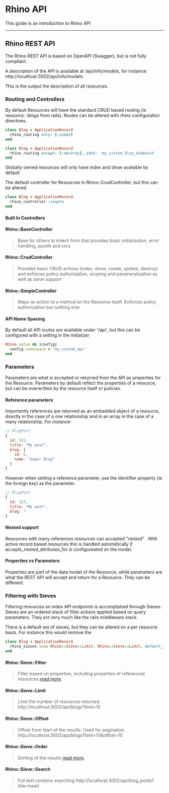 # Rhino API

This guide is an introduction to Rhino API

---

## Rhino REST API

The Rhino REST API is based on OpenAPI (Swagger), but is not fully compliant.

A description of the API is available at /api/info/models, for instance:
http://localhost:3002/api/info/models

This is the output the description of all resources.

### Routing and Controllers

By default Resources will have the standard CRUD based routing (ie resource: :blogs from rails). Routes can be altered with rhino configuration directives.

```ruby
class Blog < ApplicationRecord
  rhino_routing only: [:index]
end
```

```ruby
class Blog < ApplicationRecord
  rhino_routing except: [:destroy], path: 'my_custom_blog_endpoint'
end
```

Globally owned resources will only have index and show available by default

The default controller for Resources in Rhino::CrudController, but this can be altered

```ruby
class Blog < ApplicationRecord
  rhino_controller :simple
end
```

#### Built In Controllers

#### Rhino::BaseController

> Base for others to inherit from that provides basic initialization, error handling, pundit and cors

#### Rhino::CrudController

> Provides basic CRUD actions (index, show, create, update, destroy) and enforces policy authorization, scoping and parameratization as well as sieve support

#### Rhino::SimpleController

> Maps an action to a method on the Resource itself. Enforces policy authorization but nothing else.

#### API Name Spacing

By default all API routes are available under '/api', but this can be configured with a setting in the initializer

```ruby
Rhino.setup do |config|
  config.namespace = 'my_custom_api'
end
```

### Parameters

Parameters are what is accepted or returned from the API as properties for the Resource. Parameters by default reflect the properties of a resource, but can be overwritten by the resource itself or policies.

#### Reference parameters

Importantly references are returned as an embedded object of a resource, directly in the case of a one relationship and in an array in the case of a many relationship. For instance:

```javascript
// BlogPost
{
  id: 323,
  title: "My post",
  blog: {
    id: 6,
    name: "Super Blog"
  }
}
```

However when setting a reference parameter, use the identifier property (ie the foreign key) as the parameter.

```javascript
// BlogPost
{
  id: 323,
  title: "My post",
  blog: 7
}
```

#### Nested support

Resources with many references resources can accepted "nested" . With active record based resources this is handled automatically if accepts_nested_attributes_for is configureated on the model.

#### Properties vs Parameters

Properties are part of the data model of the Resource, while parameters are what the REST API will accept and return for a Resource. They can be different.

### Filtering with Sieves

Filtering resources on index API endpoints is accomplished through Sieves. Sieves are an ordered stack of filter actions applied based on query parameters. They act very much like the rails middleware stack.

There is a default set of sieves, but they can be altered on a per resource basis. For instance this would remove the

```ruby
class Blog < ApplicationRecord
  rhino_sieves.swap Rhino::Sieve::Limit, Rhino::Sieve::Limit, default_limit: nil
end
```

#### Rhino::Sieve::Filter

> Filter based on properties, including properties of referenced resources [read more](./rest_api_filtering.md).

#### Rhino::Sieve::Limit

> Limit the number of resources returned.
> http://localhost:3002/api/blogs?limit=10

#### Rhino::Sieve::Offset

> Offset from start of the results. Used for pagination.
> http://localhost:3002/api/blogs?limit=10&offset=10

#### Rhino::Sieve::Order

> Sorting of the results [read more](./rest_api_ordering.md).

#### Rhino::Sieve::Search

> Full text contains searching
> http://localhost:3002/api/blog_posts?title=heart
